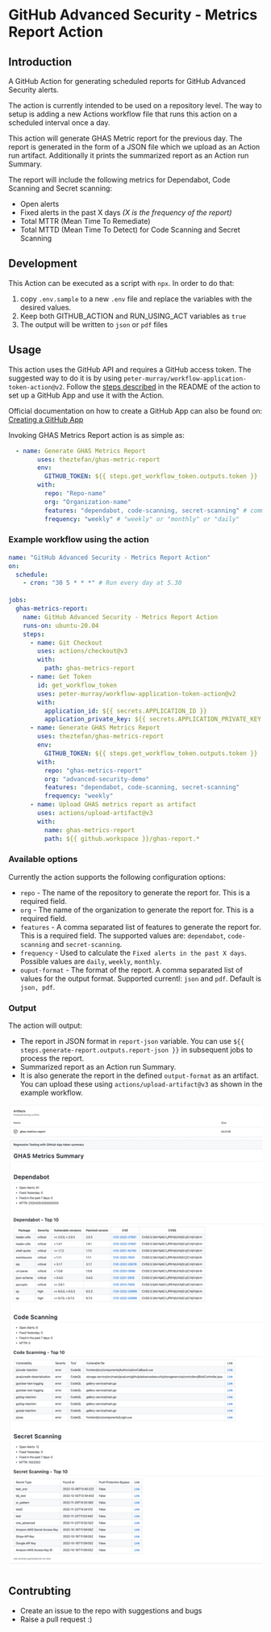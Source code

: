# GitHub Advanced Security - Metrics Report Action

## Introduction

A GitHub Action for generating scheduled reports for GitHub Advanced Security alerts.

The action is currently intended to be used on a repository level. The way to setup is adding a new Actions workflow file that runs this action on a scheduled interval once a day.

This action will generate GHAS Metric report for the previous day. The report is generated in the form of a JSON file which we upload as an Action run artifact. Additionally it prints the summarized report as an Action run Summary.

The report will include the following metrics for Dependabot, Code Scanning and Secret scanning:

- Open alerts
- Fixed alerts in the past X days _(X is the frequency of the report)_
- Total MTTR (Mean Time To Remediate)
- Total MTTD (Mean Time To Detect) for Code Scanning and Secret Scanning

## Development

This Action can be executed as a script with `npx`. In order to do that:

1. copy `.env.sample` to a new `.env` file and replace the variables with the desired values.
2. Keep both GITHUB_ACTION and RUN_USING_ACT variables as `true`
3. The output will be written to `json` or `pdf` files

## Usage

This action uses the GitHub API and requires a GitHub access token. The suggested way to do it is by using `peter-murray/workflow-application-token-action@v2`. Follow the [steps described](https://github.com/peter-murray/workflow-application-token-action#creating-a-github-application) in the README of the action to set up a GitHub App and use it with the Action.

Official documentation on how to create a GitHub App can also be found on: [Creating a GitHub App](https://docs.github.com/en/developers/apps/creating-a-github-app)

Invoking GHAS Metrics Report action is as simple as:

```yaml
  - name: Generate GHAS Metrics Report
        uses: theztefan/ghas-metric-report
        env:
          GITHUB_TOKEN: ${{ steps.get_workflow_token.outputs.token }}
        with:
          repo: "Repo-name"
          org: "Organization-name"
          features: "dependabot, code-scanning, secret-scanning" # comma separated list of features.
          frequency: "weekly" # "weekly" or "monthly" or "daily"
```

### Example workflow using the action

```yaml
name: "GitHub Advanced Security - Metrics Report Action"
on:
  schedule:
    - cron: "30 5 * * *" # Run every day at 5.30

jobs:
  ghas-metrics-report:
    name: GitHub Advanced Security - Metrics Report Action
    runs-on: ubuntu-20.04
    steps:
      - name: Git Checkout
        uses: actions/checkout@v3
        with:
          path: ghas-metrics-report
      - name: Get Token
        id: get_workflow_token
        uses: peter-murray/workflow-application-token-action@v2
        with:
          application_id: ${{ secrets.APPLICATION_ID }}
          application_private_key: ${{ secrets.APPLICATION_PRIVATE_KEY }}
      - name: Generate GHAS Metrics Report
        uses: theztefan/ghas-metrics-report
        env:
          GITHUB_TOKEN: ${{ steps.get_workflow_token.outputs.token }}
        with:
          repo: "ghas-metrics-report"
          org: "advanced-security-demo"
          features: "dependabot, code-scanning, secret-scanning"
          frequency: "weekly"
      - name: Upload GHAS metrics report as artifact
        uses: actions/upload-artifact@v3
        with:
          name: ghas-metrics-report
          path: ${{ github.workspace }}/ghas-report.*
```

### Available options

Currently the action supports the following configuration options:

- `repo` - The name of the repository to generate the report for. This is a required field.
- `org` - The name of the organization to generate the report for. This is a required field.
- `features` - A comma separated list of features to generate the report for. This is a required field. The supported values are: `dependabot`, `code-scanning` and `secret-scanning`.
- `frequency` - Used to calculate the `Fixed alerts in the past X days`. Possible values are `daily`, `weekly`, `monthly`.
- `ouput-format` - The format of the report. A comma separated list of values for the output format. Supported currentl: `json` and `pdf`. Default is `json, pdf`.

### Output

The action will output:

- The report in JSON format in `report-json` variable. You can use `${{ steps.generate-report.outputs.report-json }}` in subsequent jobs to process the report.
- Summarized report as an Action run Summary.
- It is also generate the report in the defined `output-format` as an artifact. You can upload these using `actions/upload-artifact@v3` as shown in the example workflow.

![Sample report output](ghas-metrics-report-sample-summary.png)

## Contrubting

- Create an issue to the repo with suggestions and bugs
- Raise a pull request :)
